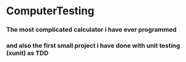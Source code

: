 # ComputerTesting

### The most complicated calculator i have ever programmed 
### and also the first small project i have done with unit testing (xunit) as TDD 
